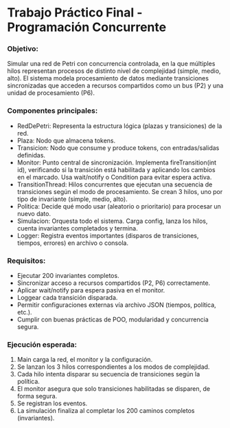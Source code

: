   # Trabajo Práctico Final - Programación Concurrente

  ### Objetivo:
  Simular una red de Petri con concurrencia controlada, en la que múltiples hilos representan
  procesos de distinto nivel de complejidad (simple, medio, alto). El sistema modela 
  procesamiento de datos mediante transiciones sincronizadas que acceden a recursos compartidos 
  como un bus (P2) y una unidad de procesamiento (P6).

  ### Componentes principales:

  - RedDePetri: Representa la estructura lógica (plazas y transiciones) de la red.
  - Plaza: Nodo que almacena tokens.
  - Transicion: Nodo que consume y produce tokens, con entradas/salidas definidas.
  - Monitor: Punto central de sincronización. Implementa fireTransition(int id), verificando si la transición está habilitada y aplicando los cambios en el marcado. Usa wait/notify o Condition para evitar espera activa.
  - TransitionThread: Hilos concurrentes que ejecutan una secuencia de transiciones según el modo de procesamiento. Se crean 3 hilos, uno por tipo de invariante (simple, medio, alto).
  - Politica: Decide qué modo usar (aleatorio o prioritario) para procesar un nuevo dato.
  - Simulacion: Orquesta todo el sistema. Carga config, lanza los hilos, cuenta invariantes completados y termina.
  - Logger: Registra eventos importantes (disparos de transiciones, tiempos, errores) en archivo o consola.

  ### Requisitos:
  - Ejecutar 200 invariantes completos.
  - Sincronizar acceso a recursos compartidos (P2, P6) correctamente.
  - Aplicar wait/notify para espera pasiva en el monitor.
  - Loggear cada transición disparada.
  - Permitir configuraciones externas vía archivo JSON (tiempos, política, etc.).
  - Cumplir con buenas prácticas de POO, modularidad y concurrencia segura.

  ### Ejecución esperada:
  1. Main carga la red, el monitor y la configuración.
  2. Se lanzan los 3 hilos correspondientes a los modos de complejidad.
  3. Cada hilo intenta disparar su secuencia de transiciones según la política.
  4. El monitor asegura que solo transiciones habilitadas se disparen, de forma segura.
  5. Se registran los eventos.
  6. La simulación finaliza al completar los 200 caminos completos (invariantes).